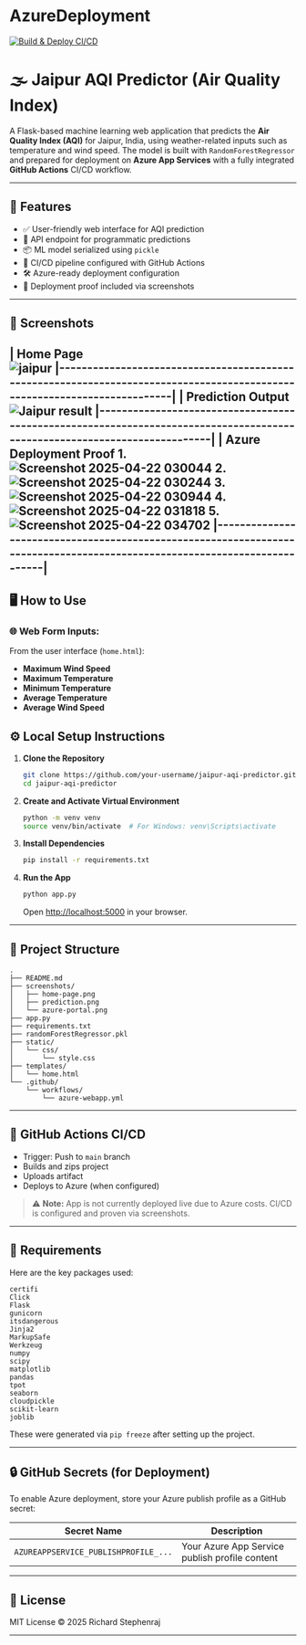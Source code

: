 # AzureDeployment
[![Build & Deploy CI/CD](https://img.shields.io/badge/build%20&%20deploy%20ci%2Fcd-pass-brightgreen)](https://github.com/boomshineking/Azure-ML-Deployment/actions/runs/14585266147)


# 🌫️ Jaipur AQI Predictor (Air Quality Index)

A Flask-based machine learning web application that predicts the **Air Quality Index (AQI)** for Jaipur, India, using weather-related inputs such as temperature and wind speed. The model is built with `RandomForestRegressor` and prepared for deployment on **Azure App Services** with a fully integrated **GitHub Actions** CI/CD workflow.

---

## 🧠 Features

- ✅ User-friendly web interface for AQI prediction
- 🔁 API endpoint for programmatic predictions
- 📦 ML model serialized using `pickle`
- 🚀 CI/CD pipeline configured with GitHub Actions
- 🛠️ Azure-ready deployment configuration
- 📸 Deployment proof included via screenshots

---

## 📸 Screenshots

| Home Page     
![jaipur](https://github.com/user-attachments/assets/28571218-5cc5-4e9c-a189-70bb5c42a2fd)
|--------------------------------------------------------------------------------------------------------------------------|
| Prediction Output      
![Jaipur result](https://github.com/user-attachments/assets/2fe3e34f-46b0-4126-80fd-fef3e5ee9135)
|--------------------------------------------------------------------------------------------------------------------------|
| Azure Deployment Proof 
1.![Screenshot 2025-04-22 030044](https://github.com/user-attachments/assets/f8425b28-a1c4-4ee1-8591-60d26bfbcbc3)
2.![Screenshot 2025-04-22 030244](https://github.com/user-attachments/assets/fb8c736f-61f0-4146-bd09-5682ca102a59)
3.![Screenshot 2025-04-22 030944](https://github.com/user-attachments/assets/c54802cd-37f9-4972-a733-2dab8d02ad87)
4.![Screenshot 2025-04-22 031818](https://github.com/user-attachments/assets/7b5561b7-c7c7-4263-b42f-072a6d199eb7)
5.![Screenshot 2025-04-22 034702](https://github.com/user-attachments/assets/408792d8-b0d6-40a4-8143-b03b17c1f879)
|--------------------------------------------------------------------------------------------------------------------------|
---

## 🖥️ How to Use

### 🌐 Web Form Inputs:

From the user interface (`home.html`):

- **Maximum Wind Speed**
- **Maximum Temperature**
- **Minimum Temperature**
- **Average Temperature**
- **Average Wind Speed**
## ⚙️ Local Setup Instructions

1. **Clone the Repository**
   ```bash
   git clone https://github.com/your-username/jaipur-aqi-predictor.git
   cd jaipur-aqi-predictor
   ```

2. **Create and Activate Virtual Environment**
   ```bash
   python -m venv venv
   source venv/bin/activate  # For Windows: venv\Scripts\activate
   ```

3. **Install Dependencies**
   ```bash
   pip install -r requirements.txt
   ```

4. **Run the App**
   ```bash
   python app.py
   ```

   Open [http://localhost:5000](http://localhost:5000) in your browser.

---

## 🔁 Project Structure

```
.
├── README.md
├── screenshots/
│   ├── home-page.png
│   ├── prediction.png
│   └── azure-portal.png
├── app.py
├── requirements.txt
├── randomForestRegressor.pkl
├── static/
│   └── css/
│       └── style.css
├── templates/
│   └── home.html
└── .github/
    └── workflows/
        └── azure-webapp.yml
```

---

## 🤖 GitHub Actions CI/CD

- Trigger: Push to `main` branch
- Builds and zips project
- Uploads artifact
- Deploys to Azure (when configured)
  
> ⚠️ **Note:** App is not currently deployed live due to Azure costs. CI/CD is configured and proven via screenshots.

---

## 📜 Requirements

Here are the key packages used:

```
certifi
Click
Flask
gunicorn
itsdangerous
Jinja2
MarkupSafe
Werkzeug
numpy
scipy
matplotlib
pandas
tpot
seaborn
cloudpickle
scikit-learn
joblib
```

These were generated via `pip freeze` after setting up the project.

---

## 🔒 GitHub Secrets (for Deployment)

To enable Azure deployment, store your Azure publish profile as a GitHub secret:

| Secret Name | Description |
|-------------|-------------|
| `AZUREAPPSERVICE_PUBLISHPROFILE_...` | Your Azure App Service publish profile content |

---

## 📄 License

MIT License © 2025 Richard Stephenraj

---


